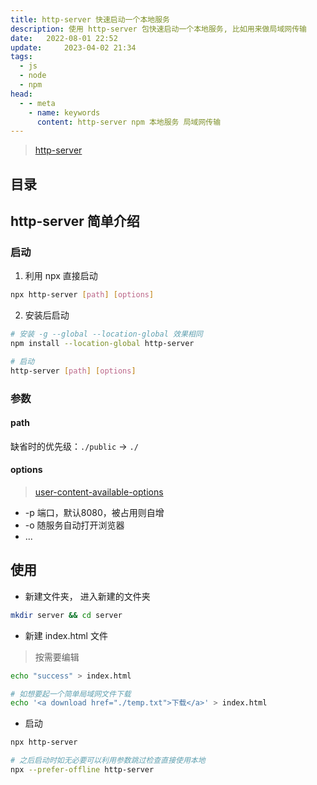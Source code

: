 ```yaml
---
title: http-server 快速启动一个本地服务
description: 使用 http-server 包快速启动一个本地服务, 比如用来做局域网传输
date: 	2022-08-01 22:52
update: 	2023-04-02 21:34
tags:
  - js
  - node
  - npm
head:
  - - meta
    - name: keywords
      content: http-server npm 本地服务 局域网传输
---
```


> [http-server](https://www.npmjs.com/package/http-server)

## 目录

## http-server 简单介绍

### 启动

1. 利用 npx 直接启动

```bash
npx http-server [path] [options]
```

2. 安装后启动

```bash
# 安装 -g --global --location-global 效果相同
npm install --location-global http-server

# 启动
http-server [path] [options]
```

### 参数

#### path 

缺省时的优先级：`./public` -> `./`

#### options

> [user-content-available-options](https://www.npmjs.com/package/http-server#user-content-available-options)

- -p 端口，默认8080，被占用则自增
- -o 随服务自动打开浏览器
- ...

## 使用

- 新建文件夹， 进入新建的文件夹

```bash
mkdir server && cd server
```

- 新建 index.html 文件

> 按需要编辑

```bash
echo "success" > index.html

# 如想要起一个简单局域网文件下载
echo '<a download href="./temp.txt">下载</a>' > index.html
```

- 启动

```bash
npx http-server

# 之后启动时如无必要可以利用参数跳过检查直接使用本地
npx --prefer-offline http-server
```
